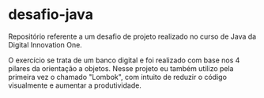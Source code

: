 # desafio-java

Repositório referente a um desafio de projeto realizado no curso de Java da Digital Innovation One.

O exercício se trata de um banco digital e foi realizado com base nos 4 pilares da orientação a objetos.
Nesse projeto eu também utilizo pela primeira vez o chamado "Lombok", com intuito de reduzir o código visualmente e aumentar a produtividade.
